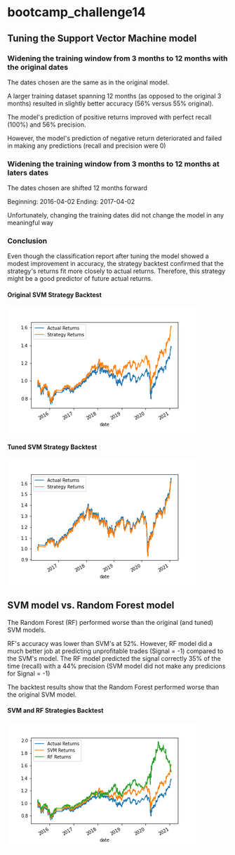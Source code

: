 # bootcamp_challenge14

## Tuning the Support Vector Machine model

### Widening the training window from 3 months to 12 months with the original dates

The dates chosen are the same as in the original model. 

A larger training dataset spanning 12 months (as opposed to the original 3 months) resulted in slightly better accuracy (56% versus 55% original). 

The model's prediction of positive returns improved with perfect recall (100%) and 56% precision.

However, the model's prediction of negative return deteriorated and failed in making any predictions (recall and precision were 0)

### Widening the training window from 3 months to 12 months at laters dates

The dates chosen are shifted 12 months forward

Beginning: 2016-04-02
Ending: 2017-04-02

Unfortunately, changing the training dates did not change the model in any meaningful way

### Conclusion

Even though the classification report after tuning the model showed a modest improvement in accuracy, the strategy backtest confirmed that the strategy's returns fit more closely to actual returns. Therefore, this strategy might be a good predictor of future actual returns.

#### Original SVM Strategy Backtest
![Original SVM](/Original_actual_strategy_cumreturns.png)
#### Tuned SVM Strategy Backtest
![Tuned SVM](/Tuned_actual_strategy_cumreturns.png)

## SVM model vs. Random Forest model

The Random Forest (RF) performed worse than the original (and tuned) SVM models. 

RF's accuracy was lower than SVM's at 52%. However, RF model did a much better job at predicting unprofitable trades (Signal = -1) compared to the SVM's model. The RF model predicted the signal correctly 35% of the time (recall) with a 44% precision (SVM model did not make any predicions for Signal = -1)

The backtest results show that the Random Forest performed worse than the original SVM model.

#### SVM and RF Strategies Backtest
![SVM-RF Comparison](/Comparison_actual_SVM_RF_cumreturns.png)